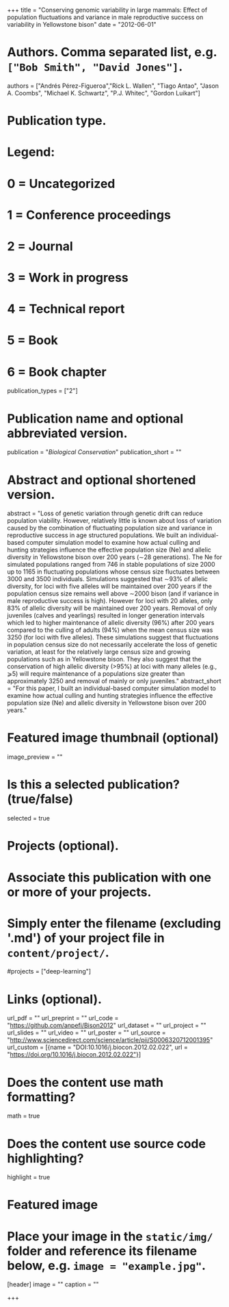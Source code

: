 +++
title = "Conserving genomic variability in large mammals: Effect of population fluctuations and variance in male reproductive success on variability in Yellowstone bison"
date = "2012-06-01"

# Authors. Comma separated list, e.g. `["Bob Smith", "David Jones"]`.
authors = ["Andrés Pérez-Figueroa","Rick L. Wallen", "Tiago Antao", "Jason A. Coombs", "Michael K. Schwartz", "P.J. Whitec", "Gordon Luikart"]

# Publication type.
# Legend:
# 0 = Uncategorized
# 1 = Conference proceedings
# 2 = Journal
# 3 = Work in progress
# 4 = Technical report
# 5 = Book
# 6 = Book chapter
publication_types = ["2"]

# Publication name and optional abbreviated version.
publication = "*Biological Conservation*"
publication_short = ""

# Abstract and optional shortened version.
abstract = "Loss of genetic variation through genetic drift can reduce population viability. However, relatively little is known about loss of variation caused by the combination of fluctuating population size and variance in reproductive success in age structured populations. We built an individual-based computer simulation model to examine how actual culling and hunting strategies influence the effective population size (Ne) and allelic diversity in Yellowstone bison over 200 years (∼28 generations). The Ne for simulated populations ranged from 746 in stable populations of size 2000 up to 1165 in fluctuating populations whose census size fluctuates between 3000 and 3500 individuals. Simulations suggested that ∼93% of allelic diversity, for loci with five alleles will be maintained over 200 years if the population census size remains well above ∼2000 bison (and if variance in male reproductive success is high). However for loci with 20 alleles, only 83% of allelic diversity will be maintained over 200 years. Removal of only juveniles (calves and yearlings) resulted in longer generation intervals which led to higher maintenance of allelic diversity (96%) after 200 years compared to the culling of adults (94%) when the mean census size was 3250 (for loci with five alleles). These simulations suggest that fluctuations in population census size do not necessarily accelerate the loss of genetic variation, at least for the relatively large census size and growing populations such as in Yellowstone bison. They also suggest that the conservation of high allelic diversity (>95%) at loci with many alleles (e.g., ⩾5) will require maintenance of a populations size greater than approximately 3250 and removal of mainly or only juveniles."
abstract_short = "For this paper, I built an individual-based computer simulation model to examine how actual culling and hunting strategies influence the effective population size (Ne) and allelic diversity in Yellowstone bison over 200 years."

# Featured image thumbnail (optional)
image_preview = ""

# Is this a selected publication? (true/false)
selected = true

# Projects (optional).
#   Associate this publication with one or more of your projects.
#   Simply enter the filename (excluding '.md') of your project file in `content/project/`.
#projects = ["deep-learning"]

# Links (optional).
url_pdf = ""
url_preprint = ""
url_code = "https://github.com/anpefi/Bison2012"
url_dataset = ""
url_project = ""
url_slides = ""
url_video = ""
url_poster = ""
url_source = "http://www.sciencedirect.com/science/article/pii/S0006320712001395"
url_custom = [{name = "DOI:10.1016/j.biocon.2012.02.022", url = "https://doi.org/10.1016/j.biocon.2012.02.022"}]

# Does the content use math formatting?
math = true

# Does the content use source code highlighting?
highlight = true

# Featured image
# Place your image in the `static/img/` folder and reference its filename below, e.g. `image = "example.jpg"`.
[header]
image = ""
caption = ""

+++


